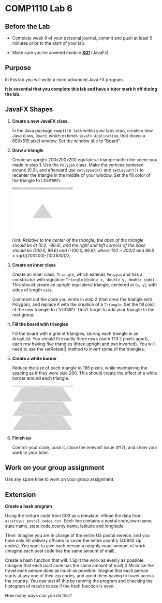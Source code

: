 # COMP1110 Lab 6

## Before the Lab

* Complete week 9 of your personal journal, commit and push at least 5 minutes prior to the start of your lab.

* Make sure you've covered module [**X01**](https://cs.anu.edu.au/courses/comp1110/lectures/javafx/) (JavaFx)

## Purpose

In this lab you will write a more advanced Java FX program.

**It is essential that you complete this lab and have a tutor mark it off during the lab**.

## JavaFX Shapes

1.  **Create a new JavaFX class.**

    In the Java package `comp1110.lab6` within your labs repo, create a new Java class, `Board`, which extends `javafx.Application`, that draws a 600x519 pixel window.  Set the window title to "Board".

2.  **Draw a triangle**

    Create an upright 200x200x200 equilateral triangle within the scene you made in step 1. Use the `Polygon` class. Make the vertices centered around (0,0), and afterward use `setLayoutX()` and `setLayoutY()` to recenter the triangle in the middle of your window. Set the fill color of the triangle to `LIGHTGREY`.

    ![alt triangle](assets/lab6a.png)
    
    *Hint: Relative to the center of the triangle, the apex of the triangle should be at (0.0, -86.6), and the right and left corners of the base should be (100.0, 86.6) and (-100.0, 86.6), where 100 = 200/2 and 86.6 = sqrt((200*200)-(100*100))/2;*

3.  **Create an inner class**

    Create an inner class, `Triangle`, which extends `Polygon` and has a constructor with signature `Triangle(double x, double y, double side)`. This should create an upright equilateral triangle, centered at (`x`,` y`), with sides of length `side`.

    Comment out the code you wrote in step 2 (that drew the triangle with Polygon), and replace it with the creation of a `Triangle`. Set the fill color of the new triangle to `LIGHTGREY`. Don't forget to add your triangle to the root group.

4.  **Fill the board with triangles**

    Fill the board with a grid of triangles, storing each triangle in an ArrayList<Triangle>.  You should fit exactly three rows (each 173.2 pixels apart), each row having five triangles (three upright and two inverted). You will need to use the setRotate() method to invert some of the triangles.
    

    
5. **Create a white border**

    Reduce the size of each triangle to 196 pixels, while maintaining the spacing as if they were size 200. This should create the effect of a white border around each triangle.

    ![alt board](assets/lab6b.png)

6. **Finish up**

    Commit your code, push it, close the relevant issue (#17), and show your work
to your tutor.

## Work on your group assignment

Use any spare time to work on your group assignment.

## Extension

**Create a hash program**

Using the lecture code from C03 as a template:
*Read the data from `assets\us_postal_codes.txt`. Each line contains a postal code,town name, state name, state code,county name, latitude and longitude.


Then:
Imagine you are in charge of the entire US postal service, and you have only 50 delivery officers to cover the entire country (40933 zip codes).
You want to give each person a roughly equal amount of work (imagine each post code has the same amount of mail).

Create a hash function that will:
1.Split the work as evenly as possible (imagine that each post code has the same amount of mail)
2.Minimise the travel each person does as much as possible. Imagine that each person starts at any one of their zip codes, and avoid them having to travel across the country.
You can test #1 this by running the program and checking the histogram of results to see if the hash function is even.


How many ways can you do this?






